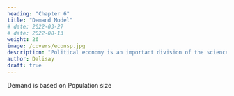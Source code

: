 ```yaml
---
heading: "Chapter 6"
title: "Demand Model"
# date: 2022-03-27
# date: 2022-08-13
weight: 26
image: /covers/econsp.jpg
description: "Political economy is an important division of the science of government. The object of government is the happiness of men, united in society"
author: Dalisay
draft: true
---
```



Demand is based on Population size 